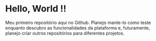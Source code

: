 # Hello, World !!
Meu primeiro repositório aqui no Github.
Planejo mante-lo como teste enquanto descubro as funcionalidades da plataforma e, futuramente, planejo
criar outros repositórios para diferentes projetos.
